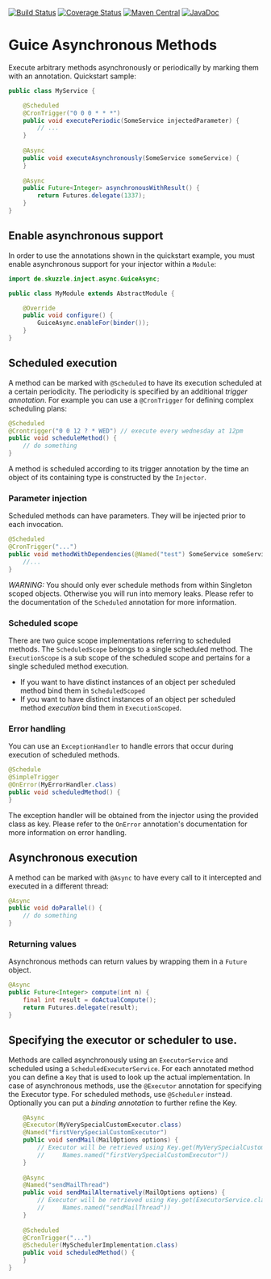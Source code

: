 [![Build Status](https://travis-ci.org/skuzzle/guice-async-extension.svg?branch=master)](https://travis-ci.org/skuzzle/guice-async-extension) 
[![Coverage Status](https://coveralls.io/repos/skuzzle/guice-async-extension/badge.svg?branch=master&service=github)](https://coveralls.io/github/skuzzle/guice-async-extension?branch=master)
[![Maven Central](https://maven-badges.herokuapp.com/maven-central/de.skuzzle.inject/guice-async-extension/badge.svg)](https://maven-badges.herokuapp.com/maven-central/de.skuzzle.inject/guice-async-extension)
[![JavaDoc](http://javadoc-badge.appspot.com/de.skuzzle.inject/guice-async-extension.svg?label=JavaDoc)](http://javadoc-badge.appspot.com/de.skuzzle.inject/guice-async-extension)

# Guice Asynchronous Methods

Execute arbitrary methods asynchronously or periodically by marking them with an 
annotation. Quickstart sample:

```java
public class MyService {

    @Scheduled
    @CronTrigger("0 0 0 * * *")
    public void executePeriodic(SomeService injectedParameter) {
        // ...
    }
    
    @Async
    public void executeAsynchronously(SomeService someService) {
    }
    
    @Async
    public Future<Integer> asynchronousWithResult() {
        return Futures.delegate(1337);
    }
}
```

## Enable asynchronous support
In order to use the annotations shown in the quickstart example, you must enable 
asynchronous support for your injector within a `Module`:
```java
import de.skuzzle.inject.async.GuiceAsync;

public class MyModule extends AbstractModule {

    @Override
    public void configure() {
        GuiceAsync.enableFor(binder());
    }
}
```

## Scheduled execution
A method can be marked with `@Scheduled` to have its execution scheduled at a certain 
periodicity. The periodicity is specified by an additional _trigger annotation_. For 
example you can use a `@CronTrigger` for defining complex scheduling plans:

```java
@Scheduled
@Crontrigger("0 0 12 ? * WED") // execute every wednesday at 12pm
public void scheduleMethod() {
    // do something
}
```
A method is scheduled according to its trigger annotation by the time an object of its 
containing type is constructed by the `Injector`.

### Parameter injection
Scheduled methods can have parameters. They will be injected prior to each invocation.

```java
@Scheduled
@CronTrigger("...")
public void methodWithDependencies(@Named("test") SomeService someService) {
    //...
}
```


*WARNING:* You should only ever schedule methods from within Singleton scoped objects. 
Otherwise you will run into memory leaks. Please refer to the documentation of the
 `Scheduled` annotation for more information.

### Scheduled scope
There are two guice scope implementations referring to scheduled methods. The 
`ScheduledScope` belongs to a single scheduled method. The `ExecutionScope` is a sub 
scope of the scheduled scope and pertains for a single scheduled method execution.

* If you want to have distinct instances of an object per scheduled method bind them in 
  `ScheduledScoped`
* If you want to have distinct instances of an object per scheduled method _execution_ 
  bind them in `ExecutionScoped`.
 
### Error handling
You can use an `ExceptionHandler` to handle errors that occur during execution of 
scheduled methods. 

```java
@Schedule
@SimpleTrigger
@OnError(MyErrorHandler.class)
public void scheduledMethod() {
}
```

The exception handler will be obtained from the injector using the provided class as key. 
Please refer to the `OnError` annotation's documentation for more information on error 
handling.


## Asynchronous execution
A method can be marked with `@Async` to have every call to it intercepted and executed in
a different thread:

```java
@Async
public void doParallel() {
    // do something
}
```

### Returning values
Asynchronous methods can return values by wrapping them in a `Future` object.

```java
@Async
public Future<Integer> compute(int n) {
    final int result = doActualCompute();
    return Futures.delegate(result);
}
```


## Specifying the executor or scheduler to use.
Methods are called asynchronously using an `ExecutorService` and scheduled using a 
`ScheduledExecutorService`. For each annotated method you can define a `Key` that is 
used to look up the actual implementation. In case of asynchronous methods, use the 
`@Executor` annotation for specifying the Executor type. For scheduled methods, use
`@Scheduler` instead. Optionally you can put a _binding annotation_ to further refine the 
Key.

```java
    @Async
    @Executor(MyVerySpecialCustomExecutor.class)
    @Named("firstVerySpecialCustomExecutor")
    public void sendMail(MailOptions options) {
        // Executor will be retrieved using Key.get(MyVerySpecialCustomExecutor.class, 
        //     Names.named("firstVerySpecialCustomExecutor"))
    }
    
    @Async
    @Named("sendMailThread")
    public void sendMailAlternatively(MailOptions options) {
        // Executor will be retrieved using Key.get(ExecutorService.class, 
        //     Names.named("sendMailThread"))
    }
    
    @Scheduled
    @CronTrigger("...")
    @Scheduler(MySchedulerImplementation.class)
    public void scheduledMethod() {
    }
}
```
